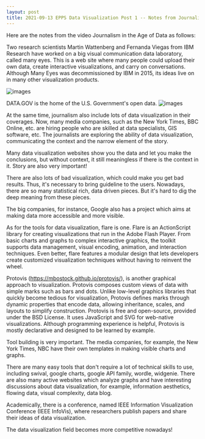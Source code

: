 ```yaml
---
layout: post
title: 2021-09-13 EPPS Data Visualization Post 1 -- Notes from Journalism in the Age of Data
---
```

Here are the notes from the video Journalism in the Age of Data as follows: 

Two research scientists Martin Wattenberg and Fernanda Viegas from IBM Research have worked on a big visual communication data laboratory, called many eyes. 
This is a web site where many people could upload their own data, create interactive visualizations, and carry on conversations. Although Many Eyes was 
decommissioned by IBM in 2015, its ideas live on in many other visualization products. 

![images](https://MinShiMia.github.io/images/manyeyes-intro.png)



DATA.GOV is the home of the U.S. Government's open data. 
![images](https://MinShiMia.github.io/images/DATAGOV.png)


At the same time, journalism also include lots of data visualization in their coverages. Now, many media companies, such as the New York Times, BBC Online, etc. 
are hiring people who are skilled at data specialists, GIS software, etc. The journalists are exploring the ability of data visualization, communicating the 
context and the narrow element of the story. 

Many data visualization websites show you the data and let you make the conclusions, but without context, it still meaningless if there is the context in it. 
Story are also very important! 

There are also lots of bad visualization, which could make you get bad results. Thus, it's necessary to bring guideline to the users. Nowadays, there are so many statistical rich, data driven pieces. But it's hard to dig the deep meaning from these pieces.

The big companies, for instance, Google also has a project which aims at making data more accessible and more visible. 

As for the tools for data visualization, flare is one. Flare is an ActionScript library for creating visualizations that run in the Adobe Flash Player. From 
basic charts and graphs to complex interactive graphics, the toolkit supports data management, visual encoding, animation, and interaction techniques. 
Even better, flare features a modular design that lets developers create customized visualization techniques without having to reinvent the wheel.

Protovis (https://mbostock.github.io/protovis/), is another graphical approach to visualization. Protovis composes custom views of data with simple marks such as 
bars and dots. Unlike low-level graphics libraries that quickly become tedious for visualization, Protovis defines marks through dynamic properties that encode 
data, allowing inheritance, scales, and layouts to simplify construction.  Protovis is free and open-source, provided under the BSD License. It uses JavaScript 
and  SVG for web-native visualizations. Although programming experience is helpful, Protovis is mostly declarative and designed to be learned by example. 

Tool building is very important. The media companies, for example, the New York Times, NBC have their own templates in making visible charts and graphs. 

There are many easy tools that don't require a lot of technical skills to use, including swival, google charts, google API family, wordle, widgenie. There are 
also many active websites which analyze graphs and have interesting discussions about data visualization, for example, information aesthetics, flowing data, 
visual complexity, data blog. 

Academically, there is a conference, named IEEE Information Visualization Conference (IEEE InfoVis), where researchers publish papers and share their ideas of 
data visualization. 

The data visualization field becomes more competitive nowadays! 

